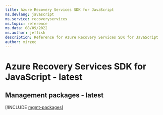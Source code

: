```yaml
---
title: Azure Recovery Services SDK for JavaScript
ms.devlang: javascript
ms.service: recoveryservices
ms.topic: reference
ms.data: 08/09/2022
ms.author: jeffish
description: Reference for Azure Recovery Services SDK for JavaScript
author: xirzec
---
```

# Azure Recovery Services SDK for JavaScript - latest

## Management packages - latest
[!INCLUDE [mgmt-packages](recovery-services-mgmt-index.md)]